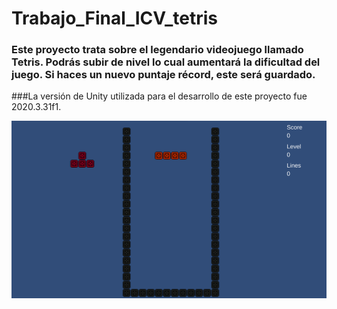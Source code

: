 # Trabajo_Final_ICV_tetris

### Este proyecto trata sobre el legendario videojuego llamado Tetris. Podrás subir de nivel lo cual aumentará la dificultad del juego. Si haces un nuevo puntaje récord, este será guardado.

###La versión de Unity utilizada para el desarrollo de este proyecto fue 2020.3.31f1.

![image](/captura_pantalla_tetris.png)
